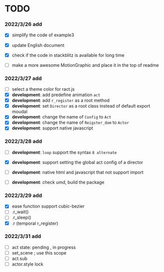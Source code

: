 # TODO

### 2022/3/26 add
- [x] simplify the code of example3
- [x] update English document
- [x] check if the code in stackblitz is available for long time
- [ ] make a more awesome MotionGraphic and place it in the top of readme


### 2022/3/27 add

- [ ] select a theme color for ract.js
- [x] **development**: add predefine animation `act`
- [x] **development**: add `r_register` as a root method
- [x] **development**: set `Director` as a root class instead of default export moudal
- [x] **development**: change the name of `Config` to `Act`
- [x] **development**: change the name of `Reigster_dom` to `Actor`
- [x] **development**: support native javascript

### 2022/3/28 add
- [ ] **development**: `loop` support the syntax `8 alternate`
- [x] **development**: support setting the global act config of a director
- [ ] **development**: native html and javascript that not support import
- [ ] **development**: check umd, build the package 


### 2022/3/29 add
- [x] ease function support cubic-bezier
- [ ] .r_wait()
- [ ] .r_sleep()
- [x] .r (temporal r_register)

### 2022/3/31 add
- [ ] act state: pending , in progress
- [ ] set_scene ; use this scope
- [ ] act.sub
- [ ] actor.style lock
